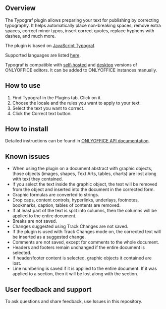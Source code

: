 ## Overview

The Typograf plugin allows preparing your text for publishing by correcting typography. It helps automatically place non-breaking spaces, remove extra spaces, correct minor typos, insert correct quotes, replace hyphens with dashes, and much more.

The plugin is based on [JavaScript Typograf](https://github.com/typograf/typograf). 

Supported languages are listed [here](https://github.com/typograf/typograf/blob/dev/docs/LOCALES.en-US.md).

Typograf is compatible with [self-hosted](https://github.com/ONLYOFFICE/DocumentServer) and [desktop](https://github.com/ONLYOFFICE/DesktopEditors) versions of ONLYOFFICE editors. It can be added to ONLYOFFICE instances manually. 

## How to use

1. Find Typograf in the Plugins tab. Click on it.  
2. Choose the locale and the rules you want to apply to your text.
3. Select the text you want to correct.
4. Click the Correct text button.

## How to install

Detailed instructions can be found in [ONLYOFFICE API documentation](https://api.onlyoffice.com/plugin/installation).

## Known issues

* When using the plugin on a document abstract with graphic objects, those objects (images, shapes, Text Arts, tables, charts) are lost along with text they contained.
* If you select the text inside the graphic object, the text will be removed from the object and inserted into the document in the corrected form. 
* Graphic formulas are converted to strings.
* Drop caps, content controls, hyperlinks, underlays, footnotes, bookmarks, caption, tables of contents are removed.
* If at least part of the text is split into columns, then the columns will be applied to the entire document.
* Breaks are not saved.
* Changes suggested using Track Changes are not saved.
* If the plugin is used with Track Changes mode on, the corrected text will be inserted as a suggested change.
* Comments are not saved, except for comments to the whole document.
* Headers and footers remain unchanged if the entire document is selected.
* If header/footer content is selected, graphic objects it contained are lost.
* Line numbering is saved if it is applied to the entire document. If it was applied to a section, then it will be lost along with the section.

## User feedback and support

To ask questions and share feedback, use Issues in this repository.
